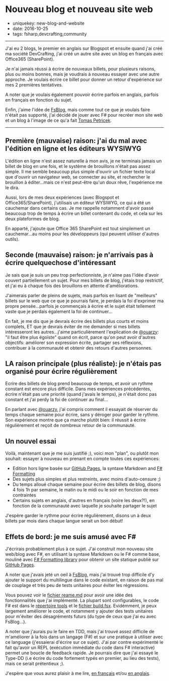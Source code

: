 Nouveau blog et nouveau site web
================================

- uniquekey: new-blog-and-website
- date: 2016-10-25
- tags: fsharp,devcrafting,community

--------------

J'ai eu 2 blogs, le premier en anglais sur Blogspot et ensuite quand j'ai créé ma société DevCrafting, j'ai créé un autre site avec un blog en français avec Office365 (SharePoint). 

Je n'ai jamais réussi à écrire de nouveaux billets, pour plusieurs raisons, plus ou moins bonnes, mais je voudrais à nouveau essayer avec une autre approche. Je voulais écrire ce billet pour donner un retour d'expérience sur mes 2 premières tentatives. 

A noter que je voulais également pouvoir écrire parfois en anglais, parfois en français en fonction du sujet.

Enfin, j'aime l'idée de [FsBlog](https://github.com/fsprojects/FsBlog), mais comme tout ce que je voulais faire n'était pas supporté, j'ai décidé de jouer avec F# pour recréer mon site web et un blog à l'image de ce qu'a fait [Tomas Petricek](http://tomasp.net/).

--------------

## Première (mauvaise) raison: j'ai du mal avec l'édition en ligne et les éditeurs WYSIWYG

L'édition en ligne n'est assez naturelle à mon avis, je ne terminais jamais un billet de blog en une fois, et le système de brouillons n'était pas assez simple. Il me semble beaucoup plus simple d'ouvrir un fichier texte local que d'ouvrir un navigateur web, se connecter au site, et rechercher le brouillon à éditer...mais ce n'est peut-être qu'un doux rêve, l'expérience me le dira.

Aussi, lors de mes deux expériences (avec Blogspot et Office365/SharePoint), j'utilisais un éditeur WYSIWYG, ce qui a été un cauchemar dans certains cas. Je me rappelle notamment d'avoir passé beaucoup trop de temps à écrire un billet contenant du code, et cela sur les deux plateformes de blog.

En apparté, j'ajoute que Office 365 SharePoint est tout simplement un cauchemar...au moins pour les développeurs (qui peuvent utiliser d'autres outils).

## Seconde (mauvaise) raison: je n'arrivais pas à écrire quelquechose d'intéressant

Je sais que je suis un peu trop perfectionniste, je n'aime pas l'idée d'avoir couvert partiellement un sujet. Pour mes billets de blog, j'étais trop restrictif, et j'ai eu à chaque fois des brouillons en attente d'améliorations.

J'aimerais parler de pleins de sujets, mais parfois en lisant de "meilleurs" billets sur le web que ce que je pourrais faire, je perdais la foi d'exprimer ma propre pensée...parfois je commençais à écrire et le sujet était tellement vaste que je perdais également la foi de continuer...

En fait, je me dis que je devrais écrire des billets plus courts et moins complets, ET que je devrais éviter de me demander si mes billets intéresseront les autres...j'aime particulièrement l'explication de [@ouarzy](https://twitter.com/ouarzy): "il faut être plus égoïste" quand on écrit, parce qu'on peut avoir d'autres objectifs: améliorer son expression écrite, partager ses réflexions, contribuer à la communauté et obtenir des retours d'autres personnes.

## LA raison principale (plus réaliste): je n'étais pas organisé pour écrire régulièrement

Ecrire des billets de blog prend beaucoup de temps, et avoir un rythme constant est encore plus difficile. Dans mes expériences précédentes, écrire n'était pas une priorité (quand j'avais le temps), je n'était donc pas constant et j'ai perdy la foi de continuer au final...

En parlant avec [@ouarzy](https://twitter.com/ouarzy), j'ai compris comment il essayait de réserver du temps chaque semaine pour écrire, sans y déroger pour garder le rythme. Son expérience montre que ça marche plutôt bien: il réussit à écrire régulièrement et reçoit de nombreux retour de la communauté.

## Un nouvel essai

Voilà, maintenant que je me suis justifié ;), voici mon "plan", ou plutôt mon souhait: essayer à nouveau en prenant en compte toutes ces expériences:

* Edition hors ligne basée sur [GitHub Pages](https://pages.github.com), la syntaxe Markdown and [F# Formatting](https://tpetricek.github.io/FSharp.Formatting/)
* Des sujets plus simples et plus restreints, avec moins d'auto-censure ;)
* Du temps alloué chaque semaine pour écrire des billets de blog, disons 4 fois 1h par semaine, le matin ou le midi ou le soir en fonction de mes contraintes
* Certains sujets en anglais, d'autres en français (voire les deux?!), en fonction de la communauté avec laquelle je souhaite partager le sujet

J'espère garder le rythme pour écrire régulièrement, disons un à deux billets par mois dans chaque langue serait un bon début!

## Effets de bord: je me suis amusé avec F#

J'écrirais probablement plus à ce sujet. J'ai construit mon nouveau site web/blog avec F#, en utilisant la syntaxe Markdown ou le F# comme base, mouliné avec [F# Formatting library](https://tpetricek.github.io/FSharp.Formatting/) pour obtenir un site statique publié sur [GitHub Pages](https://pages.github.com).

A noter que j'avais jeté un oeil à [FsBlog](https://github.com/fsprojects/FsBlog), mais j'ai trouvé trop difficile d'y ajouter le support du multilingue dans le code existant, en raison de pas mal de couplage et très peu de tests unitaires pour éviter les régressions.

Vous pouvez voir le [fichier reame.md](https://github.com/devcrafting/devcrafting.github.io/blob/dev/readme.md) pour avoir une idée des fonctionnalités que j'ai implémenté. La plupart sont configurables, le code F# est dans le [répertoire tools](https://github.com/devcrafting/devcrafting.github.io/tree/dev/tools) et le [fichier build.fsx](https://github.com/devcrafting/devcrafting.github.io/blob/dev/build.fsx). Evidémment, je peux largement améliorer le code, et notamment y ajouter des tests unitaires pour m'éviter des désagréments futurs (du type de ceux que j'ai eu avec FsBlog...).

A noter que j'aurais pu le faire en TDD, mais j'ai trouvé assez difficile de m'améliorer à la fois dans un langage (F#) et sur une pratique à utiliser avec ce language (j'essaierai d'écrire sur ce sujet). J'ai par contre expérimenté le fait qu'avoir un REPL (exécution immédiate du code dans F# interactive) permet une boucle de feedback rapide. Je pourrais dire que j'ai essayé le Type-DD (i.e écrire du code fortement typés en premier, au lieu des tests), mais ce serait prétentieux ;).

J'espère que vous aurez plaisir à me lire, [en français](http://www.devcrafting.com/fr/blog/) et/ou [en anglais](http://www.devcrafting.com/en/blog/).
